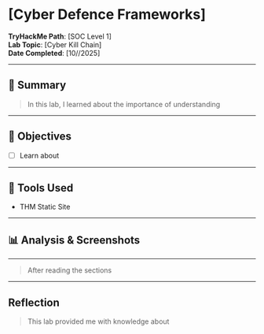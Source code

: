 # [Cyber Defence Frameworks]

**TryHackMe Path**: [SOC Level 1]  
**Lab Topic**: [Cyber Kill Chain]  
**Date Completed**: [10//2025]

---

## 🧠 Summary

> In this lab, I learned about the importance of understanding 

---

## 🎯 Objectives
- [ ] Learn about 

---

## 🧰 Tools Used
- THM Static Site
  
---

## 📊 Analysis & Screenshots

***  ***

> After reading the sections

---

## Reflection

> This lab provided me with knowledge about 
